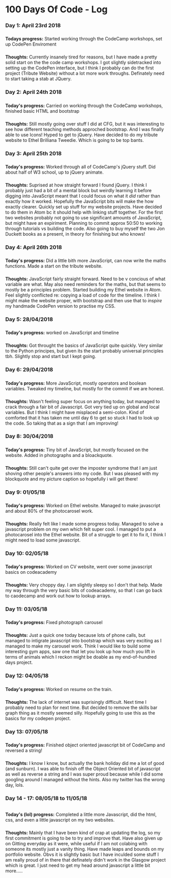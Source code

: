 # 100 Days Of Code - Log

### Day 1: April 23rd 2018
#####
**Todays progress:** Started working through the CodeCamp workshops, set up CodePen Enviroment 
###
**Thoughts:** Currently insanely tired for reasons, but I have made a pretty solid start on the the code camp workshops. I got slightly sidetracked into setting up the CodePen interface, but I think I probably can do the first project (Tribute Website) without a lot more work throughs. Definately need to start taking a stab at JQuery.

### Day 2: April 24th 2018
#####
**Today's progress:** Carried on working through the CodeCamp workshops, finished basic HTML and bootstrap 
###
**Thoughts:** Still mostly going over stuff I did at CFG, but it was interesting to see how different teaching methods approched bootstrap. And I was finally able to use Icons! Hyped to get to jQuery. Have decided to do my tribute website to Ethel Brilliana Tweedie. Which is going to be top bants. 


### Day 3: April 25th 2018 
#####
**Today's progress:** Worked through all of CodeCamp's jQuery stuff. Did about half of W3 school, up to jQuery animate. 
###
**Thoughts:** Suprised at how straight forward I found jQuery. I think I probably just had a bit of a mental block but weirdly learning it before digging into JavaScript meant that I could focus on what it *did* rather than exactly how it worked. Hopefully the JavaScript bits will make the how exactly clearer. Quickly set up stuff for my website projects. Have decided to do them in Atom bc it should help with linking stuff together. For the first two websites probably not going to use significant amounts of JavaScript, but might have an expiriment. Planning to commit approx 50:50 to working through tutorials vs building the code. Also going to buy myself the two Jon Duckett books as a present, in theory for finishing but who knows!

### Day 4: April 26th 2018
#####
**Today's progress:** Did a little bith more JavaScript, can now write the maths functions. Made a start on the tribute website. 
###
**Thoughts:** JavaScript fairly straight forward. Need to be v concious of what variable are what. May also need reminders for the maths, but that seems to mostly be a principles problem. Started building my Ethel website in Atom. Feel slightly conflicted re: copying a load of code for the timeline. I think I might make the website proper, with bootstrap and then use that to *inspire* my handmade CodePen version to practise my CSS. 


### Day 5: 28/04/2018
#####
**Today's progress:** worked on JavaScript and timeline
###
**Thoughts:** Got throught the basics of JavaScript quite quickly. Very similar to the Python principes, but given its the start probably universal principles tbh. Slightly stop and start but I kept going.


### Day 6: 29/04/2018
#####
**Today's progress:** More JavaScript, mostly operators and boolean variables. Tweaked my timeline, but mostly for the commit if we are honest.
###
**Thoughts:** Wasn't feeling super focus on anything today, but managed to crack through a fair bit of Javascript. Got very tied up on global and local variables. But I think I might have misplaced a semi-colon. Kind of comforted that it has taken me until day 6 to get so stuck I had to look up the code. So taking that as a sign that I am improving! 


### Day 8: 30/04/2018
#####
**Today's progress:** Tiny bit of JavaScript, but mostly focused on the website. Added in photographs and a bloackquote. 
###
**Thoughts:** Still can't quite get over the imposter syndrome that I am just shoving other people's answers into my code. But I was pleased with my blockquote and my picture caption so hopefully i will get there! 


### Day 9: 01/05/18
#####
**Today's progress:** Worked on Ethel website. Managed to make javascript and about 80% of the photocarosel work.  
###
**Thoughts:** Really felt like I made some progress today. Managed to solve a javascript problem on my own which felt super cool. I managed to put a photocarosel into the Ethel website. Bit of a struggle to get it to fix it, I think I might need to load some javascript. 

### Day 10: 02/05/18
#####
**Today's progress:** Worked on CV website, went over some javascript basics on codeacademy
###
**Thoughts:** Very choppy day. I am slightly sleepy so I don't that help. Made my way through the very basic bits of codeacademy, so that I can go back to caodecamp and work out how to lookup arrays.

### Day 11: 03/05/18
#####
**Today's progress:** Fixed photograph carousel 
###
**Thoughts:** Just a quick one today because lots of phone calls, but managed to intigrate javascript into bootstrap which was very exciting as I managed to make my carousel work. Think I would like to build some interesting gym apps, saw one that let you look up how much you lift in terms of animals which I reckon might be doable as my end-of-hundred days project.


### Day 12: 04/05/18
#####
**Today's progress:** Worked on resume on the train. 
###
**Thoughts:** The lack of internet was suprisingly difficult. Next time I probably need to plan for next time. But decided to remove the skills bar graph thing as it mostly seemed silly. Hopefully going to use this as the basics for my codepen project.



### Day 13: 07/05/18
#####
**Today's progress:** Finished object oriented javascript bit of CodeCamp and reversed a string!
###
**Thoughts:** I know I know, but actually the bank holiday did me a lot of good (and sunburn). I was able to finish off the Object Oriented bit of javascript as well as reverse a string and I was super proud because while I did some googling around I managed without the hints. Also my twitter has the wrong day, lols. 

### Day 14 - 17: 08/05/18 to 11/05/18
######
**Today's (lol) progress:** Completed a little more Javascript, did the html, css, and even a little javascript on my two websites. 
###
**Thoughts:** Mainly that I have been kind of crap at updating the log, so my first commitment is going to be to try and improve that. Have also given up on Gitting everyday as it were, while useful if I am not colabing with someone its mostly just a vanity thing. Have made leaps and bounds on my portfolio website. Obvs it is slightly basic but I have inculded some stuff I am really proud of in there that definately didn't work in the Glasgow project which is great. I just need to get my head around javascript a little bit more.....
